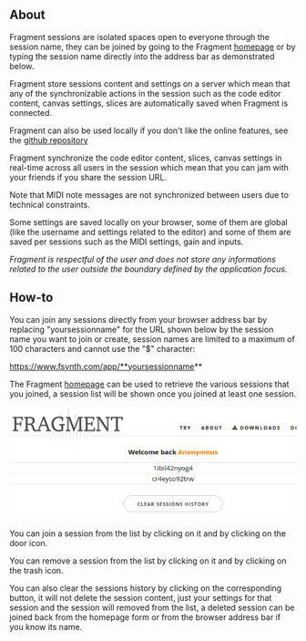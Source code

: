 ## About

Fragment sessions are isolated spaces open to everyone through the session name, they can be joined by going to the Fragment [homepage](https://www.fsynth.com/) or by typing the session name directly into the address bar as demonstrated below.

Fragment store sessions content and settings on a server which mean that any of the synchronizable actions in the session such as the code editor content, canvas settings, slices are automatically saved when Fragment is connected.

Fragment can also be used locally if you don't like the online features, see the [github repository](https://github.com/grz0zrg/fsynth)

Fragment synchronize the code editor content, slices, canvas settings in real-time across all users in the session which mean that you can jam with your friends if you share the session URL.

Note that MIDI note messages are not synchronized between users due to technical constraints.

Some settings are saved locally on your browser, some of them are global (like the username and settings related to the editor) and some of them are saved per sessions such as the MIDI settings, gain and inputs.

*Fragment is respectful of the user and does not store any informations related to the user outside the boundary defined by the application focus.*

## How-to

You can join any sessions directly from your browser address bar by replacing "yoursessionname" for the URL shown below by the session name you want to join or create, session names are limited to a maximum of 100 characters and cannot use the "$" character:

https://www.fsynth.com/app/**yoursessionname**

The Fragment [homepage](https://www.fsynth.com/) can be used to retrieve the various sessions that you joined, a session list will be shown once you joined at least one session.

![Sessions](images/homepage_sessions.png)

You can join a session from the list by clicking on it and by clicking on the door icon.

You can remove a session from the list by clicking on it and by clicking on the trash icon.

You can also clear the sessions history by clicking on the corresponding button, it will not delete the session content, just your settings for that session and the session will removed from the list, a deleted session can be joined back from the homepage form or from the browser address bar if you know its name.

